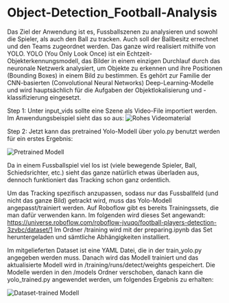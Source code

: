 # Object-Detection_Football-Analysis

Das Ziel der Anwendung ist es, Fussballszenen zu analysieren und sowohl die Spieler, als auch den Ball zu tracken. 
Auch soll der Ballbesitz errechnet und den Teams zugeordnet werden. Das ganze wird realisiert mithilfe von YOLO.
YOLO (You Only Look Once) ist ein Echtzeit-Objekterkennungsmodell, das Bilder in einem einzigen Durchlauf durch 
das neuronale Netzwerk analysiert, um Objekte zu erkennen und ihre Positionen (Bounding Boxes) in einem Bild zu 
bestimmen. Es gehört zur Familie der CNN-basierten (Convolutional Neural Networks) Deep-Learning-Modelle und wird 
hauptsächlich für die Aufgaben der Objektlokalisierung und -klassifizierung eingesetzt.

Step 1:
Unter input_vids sollte eine Szene als Video-File importiert werden. Im Anwendungsbeispiel sieht das so aus:
![Rohes Videomaterial](https://i.giphy.com/media/v1.Y2lkPTc5MGI3NjExMHc0d2FvdTBiajBiN25ybm5yajZ1b2cwd2doNnp5dHBxdWVjMmY0MiZlcD12MV9pbnRlcm5hbF9naWZfYnlfaWQmY3Q9Zw/8LeIydH1KVC118Wg4E/giphy.gif)


Step 2:
Jetzt kann das pretrained Yolo-Modell über yolo.py benutzt werden für ein erstes Ergebnis:

![Pretrained Modell](https://i.giphy.com/media/v1.Y2lkPTc5MGI3NjExb2x1OG0xbG9mN2w4NjNyMTYzNmtuNm80bmVpZzg1YmR4djN0cm5jaiZlcD12MV9pbnRlcm5hbF9naWZfYnlfaWQmY3Q9Zw/elUlCvaQakx9Sdv0V2/giphy-downsized.gif)

Da in einem Fussballspiel viel los ist (viele bewegende Spieler, Ball, Schiedsrichter, etc.) sieht das ganze 
natürlich etwas überladen aus, dennoch funktioniert das Tracking schon ganz ordentlich.

Um das Tracking spezifisch anzupassen, sodass nur das Fussballfeld (und nicht das ganze Bild) getrackt wird, 
muss das Yolo-Modell angepasst/trainiert werden. Auf Roboflow gibt es bereits Trainingssets, die man dafür
verwenden kann. Im folgenden wird dieses Set angewandt:
https://universe.roboflow.com/roboflow-jvuqo/football-players-detection-3zvbc/dataset/1
Im Ordner /training wird mit der preparing.ipynb das Set heruntergeladen und sämtliche Abhängigkeiten installiert.

Im mitgelieferten Dataset ist eine YAML Datei, die in der train_yolo.py angegeben werden muss. Danach wird das Modell
trainiert und das aktualisierte Modell wird in /training/runs/detect/weights gespeichert. Die Modelle werden in den 
/models Ordner verschoben, danach kann die yolo_trained.py angewendet werden, um folgendes Ergebnis zu erhalten:

![Dataset-trained Modell](https://i.giphy.com/media/v1.Y2lkPTc5MGI3NjExNXNlZG1rb2NkMndpNzlvamRocXltN2R5N2t1aG9kcWl3YW0wNDRocyZlcD12MV9pbnRlcm5hbF9naWZfYnlfaWQmY3Q9Zw/MzFozYme2qFKMqNMjX/giphy-downsized.gif)



